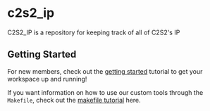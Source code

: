 # c2s2_ip
C2S2_IP is a repository for keeping track of all of C2S2's IP

## Getting Started
For new members, check out the [getting started](docs/getting-started.md) tutorial to get your workspace up and running!

If you want information on how to use our custom tools through the `Makefile`, check out the [makefile tutorial](docs/tools.md) here.

